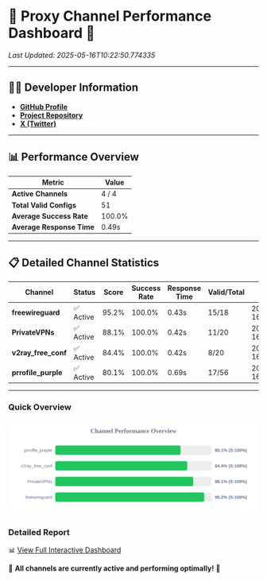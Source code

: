 # 🌟 Proxy Channel Performance Dashboard 🌟

_Last Updated: 2025-05-16T10:22:50.774335_

---

## 👩‍💻 Developer Information

- **[GitHub Profile](https://github.com/4n0nymou3)**  
- **[Project Repository](https://github.com/4n0nymou3/multi-proxy-config-fetcher)**  
- **[X (Twitter)](https://x.com/4n0nymou3)**  

---

## 📊 Performance Overview

| Metric                | Value       |
|-----------------------|-------------|
| **Active Channels**   | 4 / 4       |
| **Total Valid Configs** | 51          |
| **Average Success Rate** | 100.0%      |
| **Average Response Time** | 0.49s       |

---

## 📋 Detailed Channel Statistics

| Channel          | Status     | Score  | Success Rate | Response Time | Valid/Total | Last Success               |
|------------------|------------|--------|--------------|---------------|-------------|----------------------------|
| **freewireguard**  | ✅ Active  | 95.2%  | 100.0% | 0.43s         | 15/18       | 2025-05-16T10:22:50.772551 |
| **PrivateVPNs**  | ✅ Active  | 88.1%  | 100.0% | 0.42s         | 11/20       | 2025-05-16T10:22:50.316651 |
| **v2ray_free_conf**  | ✅ Active  | 84.4%  | 100.0% | 0.42s         | 8/20       | 2025-05-16T10:22:49.862350 |
| **prrofile_purple**  | ✅ Active  | 80.1%  | 100.0% | 0.69s         | 17/56       | 2025-05-16T10:22:49.400579 |

---

### Quick Overview
<div align="center">
  <a href="https://raw.githubusercontent.com/nullluser/NullRepo/refs/heads/main/assets/channel_stats_chart.svg">
    <img src="https://raw.githubusercontent.com/nullluser/NullRepo/refs/heads/main/assets/channel_stats_chart.svg" alt="Source Performance Statistics" width="800">
  </a>
</div>

### Detailed Report
📊 [View Full Interactive Dashboard](https://htmlpreview.github.io/?https://github.com/nullluser/NullRepo/blob/main/assets/performance_report.html)

🎉 **All channels are currently active and performing optimally!** 🎉
